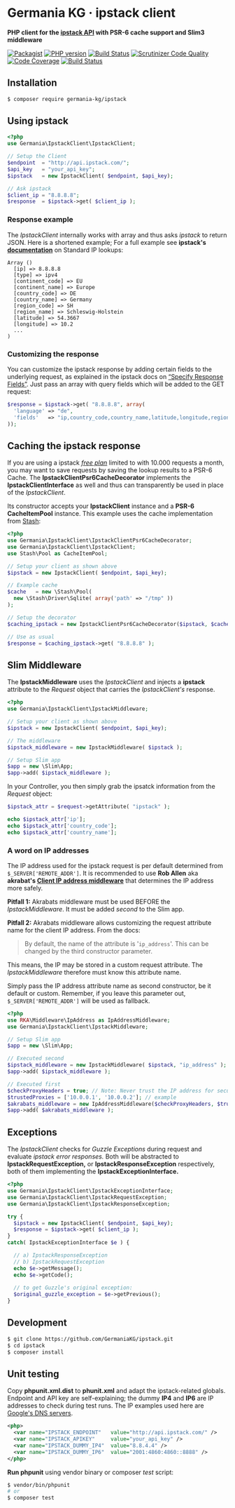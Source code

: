 # Germania KG · ipstack client

**PHP client for the [ipstack API](https://ipstack.com/) with PSR-6 cache support and Slim3 middleware**

[![Packagist](https://img.shields.io/packagist/v/germania-kg/ipstack.svg?style=flat)](https://packagist.org/packages/germania-kg/ipstack)
[![PHP version](https://img.shields.io/packagist/php-v/germania-kg/ipstack.svg)](https://packagist.org/packages/germania-kg/ipstack)
[![Build Status](https://img.shields.io/travis/GermaniaKG/ipstack.svg?label=Travis%20CI)](https://travis-ci.org/GermaniaKG/ipstack)
[![Scrutinizer Code Quality](https://scrutinizer-ci.com/g/GermaniaKG/ipstack/badges/quality-score.png?b=master)](https://scrutinizer-ci.com/g/GermaniaKG/ipstack/?branch=master)
[![Code Coverage](https://scrutinizer-ci.com/g/GermaniaKG/ipstack/badges/coverage.png?b=master)](https://scrutinizer-ci.com/g/GermaniaKG/ipstack/?branch=master)
[![Build Status](https://scrutinizer-ci.com/g/GermaniaKG/ipstack/badges/build.png?b=master)](https://scrutinizer-ci.com/g/GermaniaKG/ipstack/build-status/master)

## Installation

```bash
$ composer require germania-kg/ipstack
```



## Using ipstack 

```php
<?php
use Germania\IpstackClient\IpstackClient;

// Setup the Client
$endpoint  = "http://api.ipstack.com/";
$api_key   = "your_api_key";
$ipstack   = new IpstackClient( $endpoint, $api_key);

// Ask ipstack
$client_ip = "8.8.8.8";
$response  = $ipstack->get( $client_ip );
```



### Response example

The *IpstackClient* internally works with array and thus asks *ipstack* to return JSON. Here is a shortened example; For a full example see **ipstack's [documentation](https://ipstack.com/documentation#standard)** on Standard IP lookups: 

```
Array ()
  [ip] => 8.8.8.8
  [type] => ipv4
  [continent_code] => EU
  [continent_name] => Europe
  [country_code] => DE
  [country_name] => Germany
  [region_code] => SH
  [region_name] => Schleswig-Holstein
  [latitude] => 54.3667
  [longitude] => 10.2
  ...
)
```



### Customizing the response

You can customize the ipstack response by adding certain fields to the underlying request, as explained in the ipstack docs on [“Specify Response Fields”](https://ipstack.com/documentation#fields). Just pass an array with query fields which will be added to the GET request:

```php
$response = $ipstack->get( "8.8.8.8", array(
  'language' => "de",
  'fields'   => "ip,country_code,country_name,latitude,longitude,region_name"
));
```



## Caching the ipstack response

If you are using a ipstack [*free plan*](https://ipstack.com/plan) limited to with 10.000 requests a month, you may want to save requests by saving the lookup results to a PSR-6 Cache. The **IpstackClientPsr6CacheDecorator** implements the **IpstackClientInterface** as well and thus can transparently be used in place of the *IpstackClient*.

Its constructor accepts your **IpstackClient** instance and a **PSR-6 CacheItemPool** instance. This example uses the cache implementation from [Stash](http://www.stashphp.com/):

```php
<?php
use Germania\IpstackClient\IpstackClientPsr6CacheDecorator;
use Germania\IpstackClient\IpstackClient;
use Stash\Pool as CacheItemPool;

// Setup your client as shown above
$ipstack = new IpstackClient( $endpoint, $api_key);

// Example cache 
$cache   = new \Stash\Pool(
  new \Stash\Driver\Sqlite( array('path' => "/tmp" ))
);

// Setup the decorator
$caching_ipstack = new IpstackClientPsr6CacheDecorator($ipstack, $cache);

// Use as usual
$response = $caching_ipstack->get( "8.8.8.8" );
```





## Slim Middleware

The **IpstackMiddleware** uses the *IpstackClient* and injects a **ipstack** attribute to the *Request* object that carries the *IpstackClient's* response. 

```php
<?php
use Germania\IpstackClient\IpstackMiddleware;

// Setup your client as shown above
$ipstack = new IpstackClient( $endpoint, $api_key);

// The middleware
$ipstack_middleware = new IpstackMiddleware( $ipstack );

// Setup Slim app
$app = new \Slim\App;
$app->add( $ipstack_middleware );

```

In your Controller, you then simply grab the ipsatck information from the *Request* object:

```php
$ipstack_attr = $request->getAttribute( "ipstack" );

echo $ipstack_attr['ip'];
echo $ipstack_attr['country_code'];
echo $ipstack_attr['country_name'];
```



### A word on IP addresses

The IP address used for the ipstack request is per default determined from `$_SERVER['REMOTE_ADDR']`. It is recommended to use **Rob Allen** aka **akrabat's [Client IP address middleware](https://github.com/akrabat/ip-address-middleware)** that determines the IP address more safely.

**Pitfall 1:** Akrabats middleware must be used BEFORE the *IpstackMiddleware*. It must be added *second* to the Slim app.

**Pitfall 2:** Akrabats middleware allows customizing the request attribute name for the client IP address. From the docs:

> By default, the name of the attribute is '`ip_address`'. This can be changed by the third constructor parameter.

This means, the IP may be stored in a custom request attribute. The *IpstackMiddleware* therefore must know this attribute name. 

Simply pass the IP address attribute name as second constructor, be it default or custom. Remember, if you leave this parameter out,  `$_SERVER['REMOTE_ADDR']` will be used as fallback.

```php
<?php
use RKA\Middleware\IpAddress as IpAddressMiddleware;
use Germania\IpstackClient\IpstackMiddleware;

// Setup Slim app
$app = new \Slim\App;

// Executed second
$ipstack_middleware = new IpstackMiddleware( $ipstack, "ip_address" );
$app->add( $ipstack_middleware );

// Executed first
$checkProxyHeaders = true; // Note: Never trust the IP address for security processes!
$trustedProxies = ['10.0.0.1', '10.0.0.2']; // example
$akrabats_middleware = new IpAddressMiddleware($checkProxyHeaders, $trustedProxies);
$app->add( $akrabats_middleware );
```



## Exceptions

The *IpstackClient* checks for *Guzzle Exceptions* during request and evaluate *ipstack error responses.* Both will be abstracted to **IpstackRequestException,** or **IpstackResponseException** respectively, both of them  implementing the **IpstackExceptionInterface.**

```php
<?php
use Germania\IpstackClient\IpstackExceptionInterface;
use Germania\IpstackClient\IpstackRequestException;
use Germania\IpstackClient\IpstackResponseException;

try {
  $ipstack = new IpstackClient( $endpoint, $api_key);
  $response = $ipstack->get( $client_ip );
}
catch( IpstackExceptionInterface $e ) {

  // a) IpstackResponseException
  // b) IpstackRequestException 
  echo $e->getMessage();
  echo $e->getCode();  
  
  // to get Guzzle's original exception:
  $original_guzzle_exception = $e->getPrevious();
}
```





## Development

```bash
$ git clone https://github.com/GermaniaKG/ipstack.git
$ cd ipstack
$ composer install
```



## Unit testing

Copy **phpunit.xml.dist** to **phunit.xml** and adapt the ipstack-related globals. Endpoint and API key are self-explaining; the dummy **IP4** and **IP6** are IP addresses to check during test runs. The IP examples used here are [Google's DNS servers](https://developers.google.com/speed/public-dns/).

```xml
<php>
  <var name="IPSTACK_ENDPOINT"   value="http://api.ipstack.com/" />
  <var name="IPSTACK_APIKEY"     value="your_api_key" />
  <var name="IPSTACK_DUMMY_IP4"  value="8.8.4.4" />
  <var name="IPSTACK_DUMMY_IP6"  value="2001:4860:4860::8888" />
</php>
```

**Run phpunit** using vendor binary or composer *test* script:

```bash
$ vendor/bin/phpunit
# or
$ composer test
```

